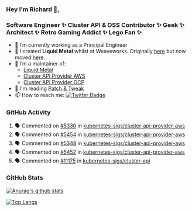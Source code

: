 ### Hey I'm Richard 👋, 

<h3 align="left">Software Engineer ✨ Cluster API & OSS Contributor ✨ Geek ✨ Architect ✨ Retro Gaming Addict ✨ Lego Fan ✨</h3>

- 🔭 I’m currently working as a Principal Engineer
- 📯 I created **Liquid Metal** whilst at Weaveworks. Originally [here](https://github.com/weaveworks-liquidmetal) but now moved [here](https://github.com/liquidmetal-dev).
- 👯 I’m a maintainer of:
  -  [Liquid Metal](https://github.com/liquidmetal-dev)
  -  [Cluster API Provider AWS](https://github.com/kubernetes-sigs/cluster-api-provider-aws)
  -  [Cluster API Provider GCP](https://github.com/kubernetes-sigs/cluster-api-provider-gcp)
- 💬 I'm reading [Patch & Tweak](https://bjooks.com/products/patch-tweak-exploring-modular-synthesis)
- 📫 How to reach me: [![Twitter Badge](https://img.shields.io/badge/-@fruit_case-00acee?style=flat&logo=Twitter&logoColor=white)](https://twitter.com/intent/follow?screen_name=fruit_case "Follow on Twitter")

### GitHub Activity 

<!--START_SECTION:activity-->
1. 🗣 Commented on [#5330](https://github.com/kubernetes-sigs/cluster-api-provider-aws/pull/5330#issuecomment-2778833555) in [kubernetes-sigs/cluster-api-provider-aws](https://github.com/kubernetes-sigs/cluster-api-provider-aws)
2. 🗣 Commented on [#5454](https://github.com/kubernetes-sigs/cluster-api-provider-aws/pull/5454#issuecomment-2778087941) in [kubernetes-sigs/cluster-api-provider-aws](https://github.com/kubernetes-sigs/cluster-api-provider-aws)
3. 🗣 Commented on [#5348](https://github.com/kubernetes-sigs/cluster-api-provider-aws/pull/5348#issuecomment-2778080212) in [kubernetes-sigs/cluster-api-provider-aws](https://github.com/kubernetes-sigs/cluster-api-provider-aws)
4. 🗣 Commented on [#5452](https://github.com/kubernetes-sigs/cluster-api-provider-aws/pull/5452#issuecomment-2777626624) in [kubernetes-sigs/cluster-api-provider-aws](https://github.com/kubernetes-sigs/cluster-api-provider-aws)
5. 🗣 Commented on [#11175](https://github.com/kubernetes-sigs/cluster-api/issues/11175#issuecomment-2766741510) in [kubernetes-sigs/cluster-api](https://github.com/kubernetes-sigs/cluster-api)
<!--END_SECTION:activity-->

### GitHub Stats

[![Anurag's github stats](https://github-readme-stats.vercel.app/api?username=richardcase&count_private=true&show_icons=true)](https://github.com/anuraghazra/github-readme-stats)

[![Top Langs](https://github-readme-stats.vercel.app/api/top-langs/?username=richardcase&hide=html&layout=compact)](https://github.com/anuraghazra/github-readme-stats)
